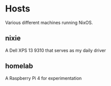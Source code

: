 # Hosts

Various different machines running NixOS.


## nixie

A Dell XPS 13 9310 that serves as my daily driver


## homelab

A Raspberry Pi 4 for experimentation

